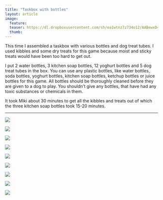 ```yaml
---
title: "Taskbox with bottles"
layout: article
image:
  feature:
  teaser: https://dl.dropboxusercontent.com/sh/ea1wtnz7z734o12/AABewxD4IEK2jzxfYcYw3foIa/aktivointi/tehtavalaatikko-pulloilla/DSC52610-245px.jpg
  thumb:
---
```


This time I assembled a taskbox with various bottles and dog treat tubes. I used kibbles and some dry treats for this game because moist and sticky treats would have been too hard to get out.

I put 2 water bottles, 3 kitchen soap bottles, 12 yoghurt bottles and 5 dog treat tubes in the box. You can use any plastic bottles, like water bottles, soda bottles, yoghurt bottles, kitchen soap bottles, ketchup bottles or juice bottles for this game. All bottles should be thoroughly cleaned before they are given to a dog to play. You shouldn't give any bottles, that have had any toxic substances or chemicals in them.

It took Miki about 30 minutes to get all the kibbles and treats out of which the three kitchen soap bottles took 15-20 minutes.

---

[![](https://dl.dropboxusercontent.com/sh/ea1wtnz7z734o12/AADOCODgzuf-jbIq7MK0JbXSa/aktivointi/tehtavalaatikko-pulloilla/DSC52610-800px.jpg)](https://dl.dropboxusercontent.com/sh/ea1wtnz7z734o12/AAAW2WxGFAMR75PgGMv8wFKfa/aktivointi/tehtavalaatikko-pulloilla/DSC52610.jpg)

[![](https://dl.dropboxusercontent.com/sh/ea1wtnz7z734o12/AADm946Zh1xUMqmJBebgyrWua/aktivointi/tehtavalaatikko-pulloilla/DSC52647-800px.jpg)](https://dl.dropboxusercontent.com/sh/ea1wtnz7z734o12/AAAn7zjFWBiTuTvoIhV1WLcDa/aktivointi/tehtavalaatikko-pulloilla/DSC52647.jpg)

[![](https://dl.dropboxusercontent.com/sh/ea1wtnz7z734o12/AAB1nYhVeUMZzla7XxibKLGDa/aktivointi/tehtavalaatikko-pulloilla/DSC52801-800px.jpg)](https://dl.dropboxusercontent.com/sh/ea1wtnz7z734o12/AABWehNxvmcb3xZRC17OdE2Da/aktivointi/tehtavalaatikko-pulloilla/DSC52801.jpg)

[![](https://dl.dropboxusercontent.com/sh/ea1wtnz7z734o12/AADyiKHKuZHBVwPmWKG5weVRa/aktivointi/tehtavalaatikko-pulloilla/DSC52815-800px.jpg)](https://dl.dropboxusercontent.com/sh/ea1wtnz7z734o12/AADs2zSXmjeDNMzgqz0c0ZQfa/aktivointi/tehtavalaatikko-pulloilla/DSC52815.jpg)

[![](https://dl.dropboxusercontent.com/sh/ea1wtnz7z734o12/AAAr4owC2WTkd2j_WXLeGXF-a/aktivointi/tehtavalaatikko-pulloilla/DSC52847-800px.jpg)](https://dl.dropboxusercontent.com/sh/ea1wtnz7z734o12/AAClSuufJt6dNS0zzNopQOq4a/aktivointi/tehtavalaatikko-pulloilla/DSC52847.jpg)

[![](https://dl.dropboxusercontent.com/sh/ea1wtnz7z734o12/AAA0urcXnXHv3IytDC7HhhSpa/aktivointi/tehtavalaatikko-pulloilla/DSC52876-800px.jpg)](https://dl.dropboxusercontent.com/sh/ea1wtnz7z734o12/AADcFW1Uvk87oMTCv8JoecXwa/aktivointi/tehtavalaatikko-pulloilla/DSC52876.jpg)

[![](https://dl.dropboxusercontent.com/sh/ea1wtnz7z734o12/AAAtdLQBN60t294n0Ob7SLjZa/aktivointi/tehtavalaatikko-pulloilla/DSC52899-800px.jpg)](https://dl.dropboxusercontent.com/sh/ea1wtnz7z734o12/AABcaPyMFZWUlcxNR5AySkY7a/aktivointi/tehtavalaatikko-pulloilla/DSC52899.jpg)

[![](https://dl.dropboxusercontent.com/sh/ea1wtnz7z734o12/AACGfY3JzDyA-03mYuM4Q3Kfa/aktivointi/tehtavalaatikko-pulloilla/DSC52908-800px.jpg)](https://dl.dropboxusercontent.com/sh/ea1wtnz7z734o12/AAD6HRV8nU4AN5oacHmP9xmDa/aktivointi/tehtavalaatikko-pulloilla/DSC52908.jpg)

[![](https://dl.dropboxusercontent.com/sh/ea1wtnz7z734o12/AAA1uxuEdXw89P7nSpkyeDzka/aktivointi/tehtavalaatikko-pulloilla/DSC52918-800px.jpg)](https://dl.dropboxusercontent.com/sh/ea1wtnz7z734o12/AADJeY8wtH90tmbeAD_0hjafa/aktivointi/tehtavalaatikko-pulloilla/DSC52918.jpg)
